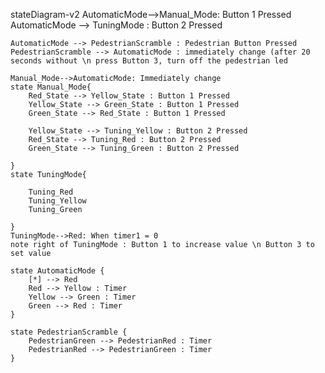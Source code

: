 
stateDiagram-v2
    AutomaticMode-->Manual_Mode: Button 1 Pressed
    AutomaticMode --> TuningMode : Button 2 Pressed



    AutomaticMode --> PedestrianScramble : Pedestrian Button Pressed
    PedestrianScramble --> AutomaticMode : immediately change (after 20 seconds without \n press Button 3, turn off the pedestrian led 

    Manual_Mode-->AutomaticMode: Immediately change 
    state Manual_Mode{
        Red_State --> Yellow_State : Button 1 Pressed
        Yellow_State --> Green_State : Button 1 Pressed
        Green_State --> Red_State : Button 1 Pressed

        Yellow_State --> Tuning_Yellow : Button 2 Pressed
        Red_State --> Tuning_Red : Button 2 Pressed
        Green_State --> Tuning_Green : Button 2 Pressed

    }
    state TuningMode{

        Tuning_Red 
        Tuning_Yellow 
        Tuning_Green 

    }
    TuningMode-->Red: When timer1 = 0
    note right of TuningMode : Button 1 to increase value \n Button 3 to set value

    state AutomaticMode {
        [*] --> Red
        Red --> Yellow : Timer
        Yellow --> Green : Timer
        Green --> Red : Timer
    }

    state PedestrianScramble {
        PedestrianGreen --> PedestrianRed : Timer
        PedestrianRed --> PedestrianGreen : Timer
    }
